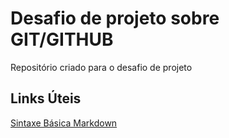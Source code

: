# Desafio de projeto sobre GIT/GITHUB
Repositório criado para o desafio de projeto

## Links Úteis

[Sintaxe Básica Markdown](https://www.markdownguide.org/basic-syntax/)
